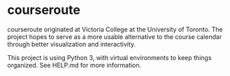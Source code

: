 # courseroute

courseroute originated at Victoria College at the University of Toronto. The
project hopes to serve as a more usable alternative to the course calendar
through better visualization and interactivity.

This project is using Python 3, with virtual environments to keep things
organized. See HELP.md for more information.
